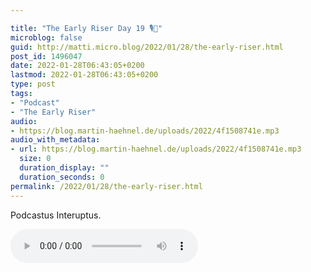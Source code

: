 ```yaml
---

title: "The Early Riser Day 19 🎙🌅"
microblog: false
guid: http://matti.micro.blog/2022/01/28/the-early-riser.html
post_id: 1496047
date: 2022-01-28T06:43:05+0200
lastmod: 2022-01-28T06:43:05+0200
type: post
tags:
- "Podcast"
- "The Early Riser"
audio:
- https://blog.martin-haehnel.de/uploads/2022/4f1508741e.mp3
audio_with_metadata:
- url: https://blog.martin-haehnel.de/uploads/2022/4f1508741e.mp3
  size: 0
  duration_display: ""
  duration_seconds: 0
permalink: /2022/01/28/the-early-riser.html
---
```

Podcastus Interuptus.

<audio controls="controls" src="https://blog.martin-haehnel.de/uploads/2022/4f1508741e.mp3" preload="metadata" />
